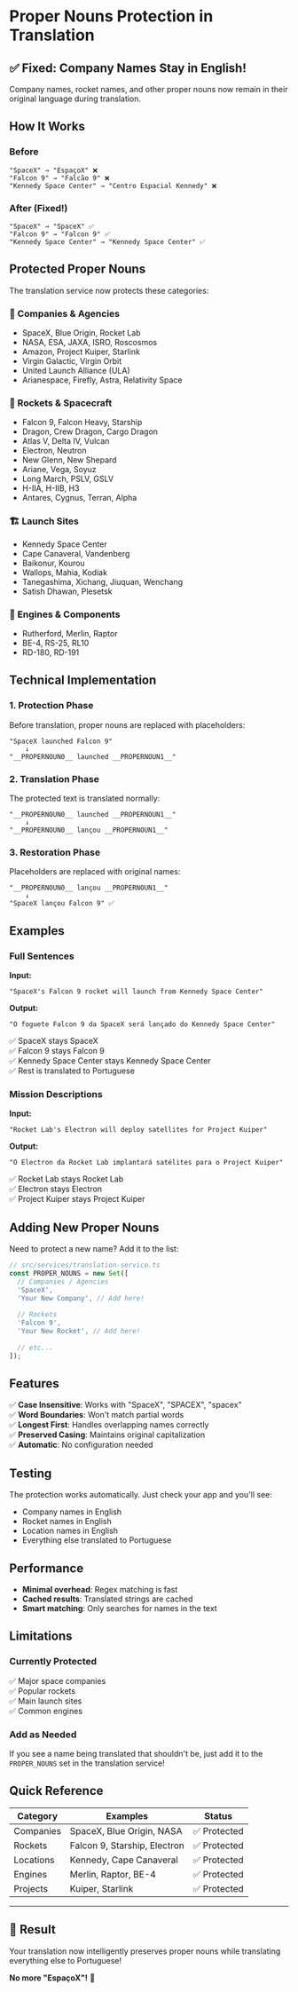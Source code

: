 # Proper Nouns Protection in Translation

## ✅ Fixed: Company Names Stay in English!

Company names, rocket names, and other proper nouns now remain in their original language during translation.

## How It Works

### Before
```
"SpaceX" → "EspaçoX" ❌
"Falcon 9" → "Falcão 9" ❌
"Kennedy Space Center" → "Centro Espacial Kennedy" ❌
```

### After (Fixed!)
```
"SpaceX" → "SpaceX" ✅
"Falcon 9" → "Falcon 9" ✅
"Kennedy Space Center" → "Kennedy Space Center" ✅
```

## Protected Proper Nouns

The translation service now protects these categories:

### 🏢 Companies & Agencies
- SpaceX, Blue Origin, Rocket Lab
- NASA, ESA, JAXA, ISRO, Roscosmos
- Amazon, Project Kuiper, Starlink
- Virgin Galactic, Virgin Orbit
- United Launch Alliance (ULA)
- Arianespace, Firefly, Astra, Relativity Space

### 🚀 Rockets & Spacecraft
- Falcon 9, Falcon Heavy, Starship
- Dragon, Crew Dragon, Cargo Dragon
- Atlas V, Delta IV, Vulcan
- Electron, Neutron
- New Glenn, New Shepard
- Ariane, Vega, Soyuz
- Long March, PSLV, GSLV
- H-IIA, H-IIB, H3
- Antares, Cygnus, Terran, Alpha

### 🏗️ Launch Sites
- Kennedy Space Center
- Cape Canaveral, Vandenberg
- Baikonur, Kourou
- Wallops, Mahia, Kodiak
- Tanegashima, Xichang, Jiuquan, Wenchang
- Satish Dhawan, Plesetsk

### 🔧 Engines & Components
- Rutherford, Merlin, Raptor
- BE-4, RS-25, RL10
- RD-180, RD-191

## Technical Implementation

### 1. Protection Phase
Before translation, proper nouns are replaced with placeholders:
```
"SpaceX launched Falcon 9"
    ↓
"__PROPERNOUN0__ launched __PROPERNOUN1__"
```

### 2. Translation Phase
The protected text is translated normally:
```
"__PROPERNOUN0__ launched __PROPERNOUN1__"
    ↓
"__PROPERNOUN0__ lançou __PROPERNOUN1__"
```

### 3. Restoration Phase
Placeholders are replaced with original names:
```
"__PROPERNOUN0__ lançou __PROPERNOUN1__"
    ↓
"SpaceX lançou Falcon 9" ✅
```

## Examples

### Full Sentences

**Input:**
```
"SpaceX's Falcon 9 rocket will launch from Kennedy Space Center"
```

**Output:**
```
"O foguete Falcon 9 da SpaceX será lançado do Kennedy Space Center"
```
✅ SpaceX stays SpaceX  
✅ Falcon 9 stays Falcon 9  
✅ Kennedy Space Center stays Kennedy Space Center  
✅ Rest is translated to Portuguese

### Mission Descriptions

**Input:**
```
"Rocket Lab's Electron will deploy satellites for Project Kuiper"
```

**Output:**
```
"O Electron da Rocket Lab implantará satélites para o Project Kuiper"
```
✅ Rocket Lab stays Rocket Lab  
✅ Electron stays Electron  
✅ Project Kuiper stays Project Kuiper

## Adding New Proper Nouns

Need to protect a new name? Add it to the list:

```typescript
// src/services/translation-service.ts
const PROPER_NOUNS = new Set([
  // Companies / Agencies
  'SpaceX',
  'Your New Company', // Add here!
  
  // Rockets
  'Falcon 9',
  'Your New Rocket', // Add here!
  
  // etc...
]);
```

## Features

✅ **Case Insensitive**: Works with "SpaceX", "SPACEX", "spacex"  
✅ **Word Boundaries**: Won't match partial words  
✅ **Longest First**: Handles overlapping names correctly  
✅ **Preserved Casing**: Maintains original capitalization  
✅ **Automatic**: No configuration needed  

## Testing

The protection works automatically. Just check your app and you'll see:
- Company names in English
- Rocket names in English
- Location names in English
- Everything else translated to Portuguese

## Performance

- **Minimal overhead**: Regex matching is fast
- **Cached results**: Translated strings are cached
- **Smart matching**: Only searches for names in the text

## Limitations

### Currently Protected
✅ Major space companies  
✅ Popular rockets  
✅ Main launch sites  
✅ Common engines  

### Add as Needed
If you see a name being translated that shouldn't be, just add it to the `PROPER_NOUNS` set in the translation service!

## Quick Reference

| Category | Examples | Status |
|----------|----------|--------|
| Companies | SpaceX, Blue Origin, NASA | ✅ Protected |
| Rockets | Falcon 9, Starship, Electron | ✅ Protected |
| Locations | Kennedy, Cape Canaveral | ✅ Protected |
| Engines | Merlin, Raptor, BE-4 | ✅ Protected |
| Projects | Kuiper, Starlink | ✅ Protected |

---

## 🎉 Result

Your translation now intelligently preserves proper nouns while translating everything else to Portuguese!

**No more "EspaçoX"!** 🚀

